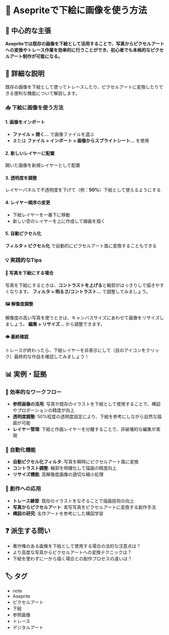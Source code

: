 # 🎨 Asepriteで下絵に画像を使う方法

## 🎯 中心的な主張
**Asepriteでは既存の画像を下絵として活用することで、写真からピクセルアートへの変換やトレース作業を効率的に行うことができ、初心者でも本格的なピクセルアート制作が可能になる。**

## 📖 詳細な説明

既存の画像を下絵として使ってトレースしたり、ピクセルアートに変換したりできる便利な機能について解説します。

### 📥 下絵に画像を使う方法

#### 1. 画像をインポート
- **ファイル > 開く...** で画像ファイルを選ぶ
- または **ファイル > インポート > 画像からスプライトシート...** を使用

#### 2. 新しいレイヤーに配置
開いた画像を新規レイヤーとして配置

#### 3. 透明度を調整
レイヤーパネルで不透明度を下げて（例：**50%**）下絵として使えるようにする

#### 4. レイヤー順序の変更
- 下絵レイヤーを一番下に移動
- 新しい空のレイヤーを上に作成して線画を描く

#### 5. 自動ピクセル化
**フィルタ > ピクセル化** で自動的にピクセルアート風に変換することもできる

### 💡 実践的なTips

#### 📸 写真を下絵にする場合
写真を下絵にするときは、**コントラストを上げる**と輪郭がはっきりして描きやすくなります。
**フィルタ > 明るさ/コントラスト...** で調整してみましょう。

#### 🖼️ 解像度調整
解像度の高い写真を使うときは、キャンバスサイズにあわせて画像をリサイズしましょう。
**編集 > リサイズ...** から調整できます。

#### 👁️ 最終確認
トレースが終わったら、下絵レイヤーを非表示にして（目のアイコンをクリック）最終的な作品を確認してみましょう！

## 📊 実例・証拠

### 🎯 効率的なワークフロー
- **参照画像の活用**: 写真や既存のイラストを下絵として使用することで、構図やプロポーションの精度が向上
- **透明度調整**: 50%程度の透明度設定により、下絵を参考にしながら自然な描画が可能
- **レイヤー管理**: 下絵と作画レイヤーを分離することで、非破壊的な編集が実現

### 🔄 自動化機能
- **自動ピクセル化フィルタ**: 写真を瞬時にピクセルアート風に変換
- **コントラスト調整**: 輪郭を明確化して描画の精度向上
- **リサイズ機能**: 高解像度画像の適切な縮小処理

### 🎨 創作への応用
- **トレース練習**: 既存のイラストをなぞることで描画技術の向上
- **写真からピクセルアート**: 実写写真をピクセルアートに変換する創作手法
- **構図の研究**: 名作アートを参考にした構図学習

## ❓ 派生する問い
- 著作権のある画像を下絵として使用する場合の法的な注意点は？
- より高度な写真からピクセルアートへの変換テクニックは？
- 下絵を使わずに一から描く場合との創作プロセスの違いは？

## 🏷️ タグ

- note
- Aseprite
- ピクセルアート
- 下絵
- 参照画像
- トレース
- デジタルアート